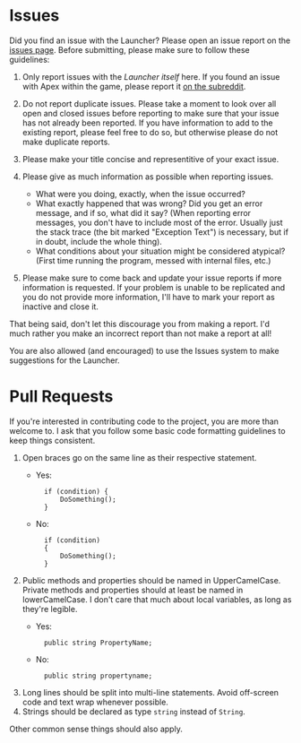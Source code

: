 # Issues
Did you find an issue with the Launcher? Please open an issue report on the [issues page](https://github.com/griffenx/Apex-Launcher/issues). Before submitting, please make sure to follow these guidelines:

1. Only report issues with the _Launcher itself_ here. If you found an issue with Apex within the game, please report it [on the subreddit](https://reddit.com/r/PokemonApex).

2. Do not report duplicate issues. Please take a moment to look over all open and closed issues before reporting to make sure that your issue has not already been reported. If you have information to add to the existing report, please feel free to do so, but otherwise please do not make duplicate reports.

3. Please make your title concise and representitive of your exact issue.

4. Please give as much information as possible when reporting issues. 
    * What were you doing, exactly, when the issue occurred? 
    * What exactly happened that was wrong? Did you get an error message, and if so, what did it say? (When reporting error messages, you don't have to include most of the error. Usually just the stack trace (the bit marked "Exception Text") is necessary, but if in doubt, include the whole thing). 
    * What conditions about your situation might be considered atypical? (First time running the program, messed with internal files, etc.)
    
5. Please make sure to come back and update your issue reports if more information is requested. If your problem is unable to be replicated and you do not provide more information, I'll have to mark your report as inactive and close it.

That being said, don't let this discourage you from making a report. I'd much rather you make an incorrect report than not make a report at all!

You are also allowed (and encouraged) to use the Issues system to make suggestions for the Launcher.

# Pull Requests
If you're interested in contributing code to the project, you are more than welcome to. I ask that you follow some basic code formatting guidelines to keep things consistent.

1. Open braces go on the same line as their respective statement.
    * Yes:

            if (condition) {
                DoSomething();
            }
    
    * No:
    
            if (condition)
            {
                DoSomething();
            }
        
2. Public methods and properties should be named in UpperCamelCase. Private methods and properties should at least be named in lowerCamelCase. I don't care that much about local variables, as long as they're legible.
    * Yes:
    
            public string PropertyName;
    * No:
    
            public string propertyname;
3. Long lines should be split into multi-line statements. Avoid off-screen code and text wrap whenever possible.
4. Strings should be declared as type `string` instead of `String`.

Other common sense things should also apply.
